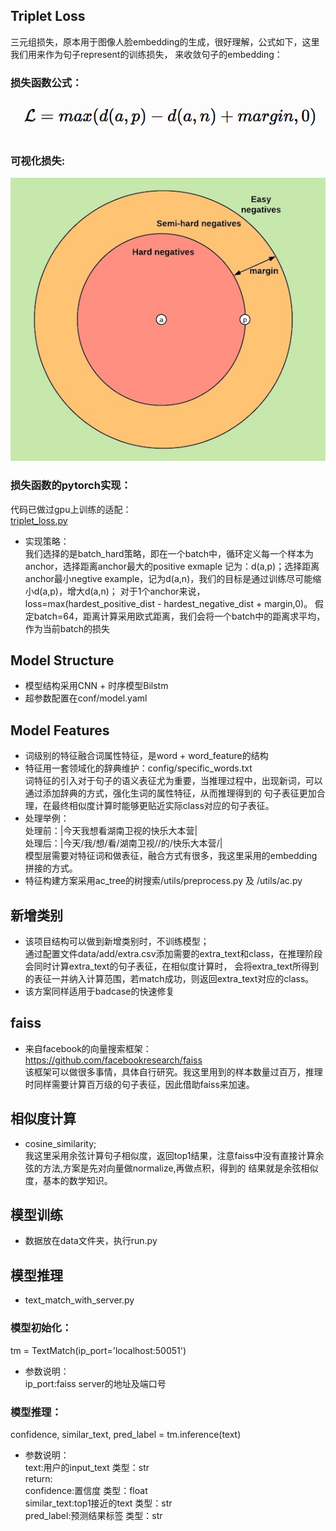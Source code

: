 ## Triplet Loss

三元组损失，原本用于图像人脸embedding的生成，很好理解，公式如下，这里我们用来作为句子represent的训练损失，
来收敛句子的embedding：  

### 损失函数公式：
![triplet_loss](png/formula.png)

### 可视化损失:
![triplet_loss](png/triplet_loss.jpg)

### 损失函数的pytorch实现：
代码已做过gpu上训练的适配：  
[triplet_loss.py](model/triplet_loss.py)
- 实现策略：  
我们选择的是batch_hard策略，即在一个batch中，循环定义每一个样本为anchor，选择距离anchor最大的positive exmaple
记为：d(a,p)；选择距离anchor最小negtive example，记为d(a,n)，我们的目标是通过训练尽可能缩小d(a,p)，增大d(a,n)；
对于1个anchor来说，loss=max(hardest_positive_dist - hardest_negative_dist + margin,0)。
假定batch=64，距离计算采用欧式距离，我们会将一个batch中的距离求平均，作为当前batch的损失

## Model Structure 
- 模型结构采用CNN + 时序模型Bilstm  
- 超参数配置在conf/model.yaml  

## Model Features
- 词级别的特征融合词属性特征，是word + word_feature的结构  
- 特征用一套领域化的辞典维护：config/specific_words.txt  
词特征的引入对于句子的语义表征尤为重要，当推理过程中，出现新词，可以通过添加辞典的方式，强化生词的属性特征，从而推理得到的
句子表征更加合理，在最终相似度计算时能够更贴近实际class对应的句子表征。  
- 处理举例：  
处理前：|今天我想看湖南卫视的快乐大本营|  
处理后：|今天/我/想/看/湖南卫视/<channel>/的/快乐大本营/<show>|  
模型层需要对特征词<channel>和<show>做表征，融合方式有很多，我这里采用的embedding拼接的方式。  
- 特征构建方案采用ac_tree的树搜索/utils/preprocess.py 及 /utils/ac.py  

## 新增类别
- 该项目结构可以做到新增类别时，不训练模型；  
通过配置文件data/add/extra.csv添加需要的extra_text和class，在推理阶段会同时计算extra_text的句子表征，在相似度计算时，
会将extra_text所得到的表征一并纳入计算范围，若match成功，则返回extra_text对应的class。  
- 该方案同样适用于badcase的快速修复  

## faiss
- 来自facebook的向量搜索框架：https://github.com/facebookresearch/faiss  
该框架可以做很多事情，具体自行研究。我这里用到的样本数量过百万，推理时同样需要计算百万级的句子表征，因此借助faiss来加速。  

## 相似度计算
- cosine_similarity;  
我这里采用余弦计算句子相似度，返回top1结果，注意faiss中没有直接计算余弦的方法,方案是先对向量做normalize,再做点积，得到的
结果就是余弦相似度，基本的数学知识。

## 模型训练
- 数据放在data文件夹，执行run.py

## 模型推理
- text_match_with_server.py
### 模型初始化：
tm = TextMatch(ip_port='localhost:50051')
- 参数说明：  
    ip_port:faiss server的地址及端口号  
### 模型推理：
confidence, similar_text, pred_label = tm.inference(text)  
- 参数说明：  
    text:用户的input_text 类型：str  
    return:  
       confidence:置信度 类型：float  
       similar_text:top1接近的text 类型：str  
       pred_label:预测结果标签 类型：str  